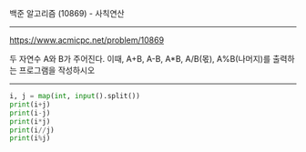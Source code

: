 백준 알고리즘 (10869) - 사칙연산

---

https://www.acmicpc.net/problem/10869



두 자연수 A와 B가 주어진다. 이때, A+B, A-B, A*B, A/B(몫), A%B(나머지)를 출력하는 프로그램을 작성하시오



---



```python
i, j = map(int, input().split())
print(i+j)
print(i-j)
print(i*j)
print(i//j)
print(i%j)
```

